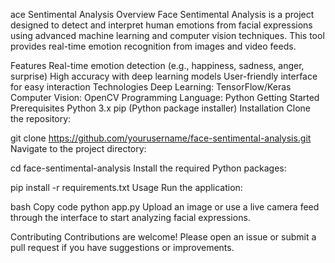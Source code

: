 ace Sentimental Analysis
Overview
Face Sentimental Analysis is a project designed to detect and interpret human emotions from facial expressions using advanced machine learning and computer vision techniques. This tool provides real-time emotion recognition from images and video feeds.

Features
Real-time emotion detection (e.g., happiness, sadness, anger, surprise)
High accuracy with deep learning models
User-friendly interface for easy interaction
Technologies
Deep Learning: TensorFlow/Keras
Computer Vision: OpenCV
Programming Language: Python
Getting Started
Prerequisites
Python 3.x
pip (Python package installer)
Installation
Clone the repository:


git clone https://github.com/yourusername/face-sentimental-analysis.git
Navigate to the project directory:


cd face-sentimental-analysis
Install the required Python packages:



pip install -r requirements.txt
Usage
Run the application:

bash
Copy code
python app.py
Upload an image or use a live camera feed through the interface to start analyzing facial expressions.

Contributing
Contributions are welcome! Please open an issue or submit a pull request if you have suggestions or improvements.
